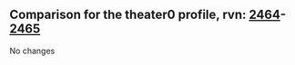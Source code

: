## Comparison for the theater0 profile, rvn: [2464](https://github.com/PRO100KatYT/FortniteProfileRevisions/tree/main/profiles/theater0/2464%20theater0.json)-[2465](https://github.com/PRO100KatYT/FortniteProfileRevisions/tree/main/profiles/theater0/2465%20theater0.json)

No changes
